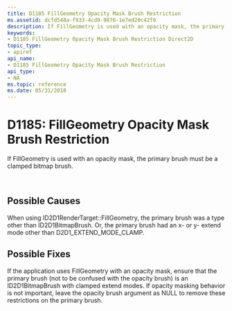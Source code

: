 ```yaml
---
title: D1185 FillGeometry Opacity Mask Brush Restriction
ms.assetid: dcfd548a-f933-4cd9-9876-1e7ed20c42f6
description: If FillGeometry is used with an opacity mask, the primary brush must be a clamped bitmap brush.
keywords:
- D1185 FillGeometry Opacity Mask Brush Restriction Direct2D
topic_type:
- apiref
api_name:
- D1185 FillGeometry Opacity Mask Brush Restriction
api_type:
- NA
ms.topic: reference
ms.date: 05/31/2018
---
```


# D1185: FillGeometry Opacity Mask Brush Restriction

If FillGeometry is used with an opacity mask, the primary brush must be a clamped bitmap brush.






 

## Possible Causes

When using ID2D1RenderTarget::FillGeometry, the primary brush was a type other than ID2D1BitmapBrush. Or, the primary brush had an x- or y- extend mode other than D2D1\_EXTEND\_MODE\_CLAMP.

## Possible Fixes

If the application uses FillGeometry with an opacity mask, ensure that the primary brush (not to be confused with the opacity brush) is an ID2D1BitmapBrush with clamped extend modes. If opacity masking behavior is not important, leave the opacity brush argument as NULL to remove these restrictions on the primary brush.

 

 
